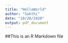 ```yaml
---
title: "HelloWorld"
author: "Sakthi"
date: "10/28/2020"
output: pdf_document
---
```




##This is an R Markdown file

